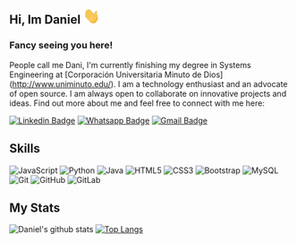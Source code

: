## Hi, Im Daniel  <img src="https://github.com/DaniDuran/DaniDuran/blob/master/wave.gif" width="30px">
### Fancy seeing you here!

People call me Dani, I'm currently finishing my degree in Systems Engineering at [Corporación Universitaria Minuto de Dios] (http://www.uniminuto.edu/). I am a technology enthusiast and an advocate of open source. I am always open to collaborate on innovative projects and ideas. Find out more about me and feel free to connect with me here:

[![Linkedin Badge](https://img.shields.io/badge/-Linkeding_Daniel_Duran_Acevedo-0e76a8?style=social-square&logo=Linkedin&logoColor=white&link=https://www.linkedin.com/in/daniel-duran-acevedo//)](https://www.linkedin.com/in/daniel-duran-acevedo/)
[![Whatsapp Badge](https://img.shields.io/badge/-Whatsapp_3192276664-20603D?style=social-square&logo=Whatsapp&logoColor=white&link=https://api.whatsapp.com/send?phone=+573192276664)](https://api.whatsapp.com/send?phone=+573192276664)
[![Gmail Badge](https://img.shields.io/badge/Gmail-daniels.geek%40gmail-db4a39?style=plastic&logo=Gmail&logoColor=white&link=mailto:daniels.geek@gmail.com)](mailto:daniels.geek@gmail.com)


## Skills
![JavaScript](https://img.shields.io/badge/-JavaScript-black?style=flat-square&logo=javascript)
![Python](https://img.shields.io/badge/-Python-black?style=flat-square&logo=Python)
![Java](https://img.shields.io/badge/-java-E34A86?style=flat-square&logo=java)
![HTML5](https://img.shields.io/badge/-HTML5-E34F26?style=flat-square&logo=html5&logoColor=white)
![CSS3](https://img.shields.io/badge/-CSS3-1572B6?style=flat-square&logo=css3)
![Bootstrap](https://img.shields.io/badge/-Bootstrap-563D7C?style=flat-square&logo=bootstrap)
![MySQL](https://img.shields.io/badge/-MySQL-black?style=flat-square&logo=mysql)
![Git](https://img.shields.io/badge/-Git-black?style=flat-square&logo=git)
![GitHub](https://img.shields.io/badge/-GitHub-181717?style=flat-square&logo=github)
![GitLab](https://img.shields.io/badge/-GitLab-FCA121?style=flat-square&logo=gitlab)

## My Stats
![Daniel's github stats](https://github-readme-stats.vercel.app/api?username=daniduran&show_icons=true&hide=["stars","prs","contribs"]) 
[![Top Langs](https://github-readme-stats.vercel.app/api/top-langs/?username=daniduran)](https://github.com/daniduran/github-readme-stats)
